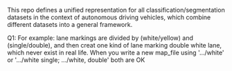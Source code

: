 This repo defines a unified representation for all classification/segmentation datasets in the context of autonomous
driving vehicles, which combine different datasets into a general framework.


Q1:
For example: lane markings are divided by (white/yellow) and (single/double), and then creat one kind of lane marking double white lane, which never exist in real life. When you write a new map_file using '.../white' or '.../white single;  .../white, double' both are OK 
